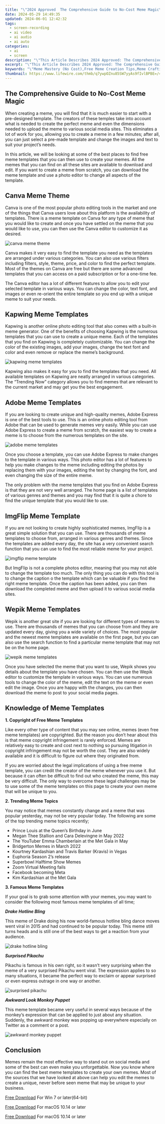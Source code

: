 ```yaml
---
title: "\"2024 Approved  The Comprehensive Guide to No-Cost Meme Magic\""
date: 2024-05-29 14:49:35
updated: 2024-06-01 12:42:32
tags: 
  - screen-recording
  - ai video
  - ai audio
  - ai auto
categories: 
  - ai
  - screen
description: "\"This Article Describes 2024 Approved: The Comprehensive Guide to No-Cost Meme Magic\""
excerpt: "\"This Article Describes 2024 Approved: The Comprehensive Guide to No-Cost Meme Magic\""
keywords: "\"Meme Mastery (No Cost),Free Meme Creation Tips,Meme Crafting Without Spending,DIY Meme Guide,No-Cost Humor Techniques,Essential Meme Skills,Learn Memes for Fun Free\""
thumbnail: https://www.lifewire.com/thmb/q7ywpOZnu85SW7yyAs9fIvlBPBE=/400x300/filters:no_upscale():max_bytes(150000):strip_icc()/Screenshot2024-03-05at9.42.11AM-1c51353a15ff474eac44d411e97115d9.png
---
```


## The Comprehensive Guide to No-Cost Meme Magic

When creating a meme, you will find that it is much easier to start with a pre-designed template. The creators of these temples take into account what is needed to create the perfect meme and even the dimensions needed to upload the meme to various social media sites. This eliminates a lot of work for you, allowing you to create a meme in a few minutes; after all, you can just select a pre-made template and change the images and text to suit your project’s needs.

In this article, we will be looking at some of the best places to find free meme templates that you can then use to create your memes. All the memes that you can find on all these sites are available to download and edit. If you want to create a meme from scratch, you can download the meme template and use a photo editor to change all aspects of the template.

## Canva Meme Theme

Canva is one of the most popular photo editing tools in the market and one of the things that Canva users love about this platform is the availability of templates. There is a meme template on Canva for any type of meme that you would like to create and once you have settled on the meme that you would like to use, you can then use the Canva editor to customize it as desired.

![canva meme theme](https://images.wondershare.com/filmora/article-images/2022/07/canva-meme-theme.jpg)

Canva makes it very easy to find the template you need as the templates are arranged under various categories. You can also use various filters including filters, style, theme, price, and color to find the perfect template. Most of the themes on Canva are free but there are some advanced templates that you can access on a paid subscription or for a one-time fee.

The Canva editor has a lot of different features to allow you to edit your selected template in various ways. You can change the color, text font, and images or even re-orient the entire template so you end up with a unique meme to suit your needs.

## Kapwing Meme Templates

Kapwing is another online photo editing tool that also comes with a built-in meme generator. One of the benefits of choosing Kapwing is the numerous templates that you can use to create a unique meme. Each of the templates that you find on Kapwing is completely customizable. You can change the color of the existing images, add your images, change the text font and color and even remove or replace the meme’s background.

![kapwing meme templates](https://images.wondershare.com/filmora/article-images/2022/07/kapwing-meme-templates.jpg)

Kapwing also makes it easy for you to find the templates that you need. All available templates on Kapwing are neatly arranged in various categories. The “Trending Now” category allows you to find memes that are relevant to the current market and may get you the best engagement.

## Adobe Meme Templates

If you are looking to create unique and high-quality memes, Adobe Express is one of the best tools to use. This is an online photo editing tool from Adobe that can be used to generate memes very easily. While you can use Adobe Express to create a meme from scratch, the easiest way to create a meme is to choose from the numerous templates on the site.

![adobe meme templates](https://images.wondershare.com/filmora/article-images/2022/07/adobe-meme-templates.jpg)

Once you choose a template, you can use Adobe Express to make changes to the template in various ways. This photo editor has a lot of features to help you make changes to the meme including editing the photos by replacing them with your images, editing the text by changing the font, and even changing the size of the entire meme.

The only problem with the meme templates that you find on Adobe Express is that they are not very well arranged. The home page is a list of templates of various genres and themes and you may find that it is quite a chore to find the unique template that you would like to use.

## ImgFlip Meme Template

If you are not looking to create highly sophisticated memes, ImgFlip is a great simple solution that you can use. There are thousands of meme templates to choose from, arranged in various genres and themes. Since the templates are added every day, the site has a very convenient search function that you can use to find the most reliable meme for your project.

![imgflip meme template](https://images.wondershare.com/filmora/article-images/2022/07/imgflip-meme-template.jpg)

But ImgFlip is not a complete photos editor, meaning that you may not able to change the template too much. The only thing you can do with this tool is to change the caption o the template which can be valuable if you find the right meme template. Once the caption has been added, you can then download the completed meme and then upload it to various social media sites.

## Wepik Meme Templates

Wepik is another great site if you are looking for different types of memes to use. There are thousands of memes that you can choose from and they are updated every day, giving you a wide variety of choices. The most popular and the newest meme templates are available on the first page, but you can also use the search function to find a particular meme template that may not be on the home page.

![wepik meme templates](https://images.wondershare.com/filmora/article-images/2022/07/wepik-meme-templates.jpg)

Once you have selected the meme that you want to use, Wepik shows you details about the template you have chosen. You can then use the Wepik editor to customize the template in various ways. You can use numerous tools to change the color of the meme, edit the text on the meme or even edit the image. Once you are happy with the changes, you can then download the meme to post to your social media pages.

## Knowledge of Meme Templates

**1\. Copyright of Free Meme Templates**

Like every other type of content that you may see online, memes (even free meme templates) are copyrighted. But the reason you don’t hear about this is that meme copyright infringement is rarely enforced. Memes are relatively easy to create and cost next to nothing so pursuing litigation in copyright infringement may not be worth the cost. They are also widely available and it is difficult to figure out where they originated from.

If you are worried about the legal implications of using a free meme template, you can credit the creator of the meme whenever you use it. But because it can often be difficult to find out who created the meme, this may be very difficult. The only way to overcome these legal challenges may be to use some of the meme templates on this page to create your own meme that will be unique to you.

**2\. Trending Meme Topics**

You may notice that memes constantly change and a meme that was popular yesterday, may not be very popular today. The following are some of the top trending meme topics recently;

* Prince Louis at the Queen’s Birthday in June
* Megan Thee Stallion and Cara Delevingne in May 2022
* The YouTuber Emma Chamberlain at the Met Gala in May
* Bridgerton Memes in March 2022
* Kourtney Kardashian and Travis Barker (Kravis) in Vegas
* Euphoria Season 2’s release
* Superbowl Halftime Show Memes
* Zoom Virtual Meeting fails
* Facebook becoming Meta
* Kim Kardashian at the Met Gala

**3\. Famous Meme Templates**

If your goal is to grab some attention with your memes, you may want to consider the following most famous meme templates of all time;

**_Drake Hotline Bling_**

This meme of Drake doing his now world-famous hotline bling dance moves went viral in 2015 and had continued to be popular today. This meme still turns heads and is still one of the best ways to get a reaction from your audience.

![drake hotline bling](https://images.wondershare.com/filmora/article-images/2022/07/drake-hotline-bling.jpg)

**_Surprised Pikachu_**

Pikachu is famous in his own right, so it wasn’t very surprising when the meme of a very surprised Pikachu went viral. The expression applies to so many situations, it became the perfect way to exclaim or appear surprised or even express outrage in one way or another.

![surprised pikachu](https://images.wondershare.com/filmora/article-images/2022/07/surprised-pikachu.jpg)

**_Awkward Look Monkey Puppet_**

This meme template became very useful in several ways because of the monkey’s expression that can be applied to just about any situation. Suddenly, the awkward monkey was popping up everywhere especially on Twitter as a comment or a post.

![awkward monkey puppet](https://images.wondershare.com/filmora/article-images/2022/07/awkward-monkey-puppet.jpg)

## Conclusion

Memes remain the most effective way to stand out on social media and some of the best can even make you unforgettable. Now you know where you can find the best meme templates to create your own memes. Most of the sources that we have looked at above can help you edit the memes to create a unique, never before seen meme that may be unique to your business.

[Free Download](https://tools.techidaily.com/wondershare/filmora/download/) For Win 7 or later(64-bit)

[Free Download](https://tools.techidaily.com/wondershare/filmora/download/) For macOS 10.14 or later

[Free Download](https://tools.techidaily.com/wondershare/filmora/download/) For macOS 10.14 or later

<ins class="adsbygoogle"
     style="display:block"
     data-ad-format="autorelaxed"
     data-ad-client="ca-pub-7571918770474297"
     data-ad-slot="1223367746"></ins>

<ins class="adsbygoogle"
     style="display:block"
     data-ad-format="autorelaxed"
     data-ad-client="ca-pub-7571918770474297"
     data-ad-slot="1223367746"></ins>



<ins class="adsbygoogle"
     style="display:block"
     data-ad-client="ca-pub-7571918770474297"
     data-ad-slot="8358498916"
     data-ad-format="auto"
     data-full-width-responsive="true"></ins>

